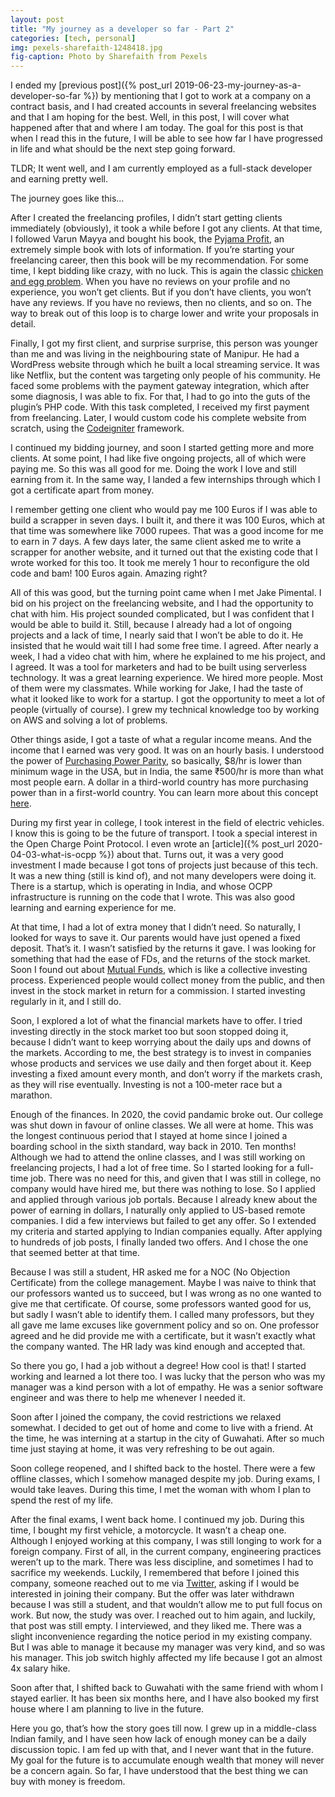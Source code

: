 ```yaml
---
layout: post
title: "My journey as a developer so far - Part 2"
categories: [tech, personal]
img: pexels-sharefaith-1248418.jpg
fig-caption: Photo by Sharefaith from Pexels
---
```


I ended my [previous post]({% post_url 2019-06-23-my-journey-as-a-developer-so-far %}) by mentioning that I got to work at a company on a contract basis, and I had created accounts in several freelancing websites and that I am hoping for the best. Well, in this post, I will cover what happened after that and where I am today. The goal for this post is that when I read this in the future, I will be able to see how far I have progressed in life and what should be the next step going forward.

TLDR; It went well, and I am currently employed as a full-stack developer and earning pretty well.

The journey goes like this...

After I created the freelancing profiles, I didn’t start getting clients immediately (obviously), it took a while before I got any clients. At that time, I followed Varun Mayya and bought his book, the [Pyjama Profit](https://www.goodreads.com/en/book/show/41049950-pyjama-profit), an extremely simple book with lots of information. If you’re starting your freelancing career, then this book will be my recommendation. For some time, I kept bidding like crazy, with no luck. This is again the classic [chicken and egg problem](https://en.wikipedia.org/wiki/Chicken_or_the_egg). When you have no reviews on your profile and no experience, you won’t get clients. But if you don’t have clients, you won’t have any reviews. If you have no reviews, then no clients, and so on. The way to break out of this loop is to charge lower and write your proposals in detail.

Finally, I got my first client, and surprise surprise, this person was younger than me and was living in the neighbouring state of Manipur. He had a WordPress website through which he built a local streaming service. It was like Netflix, but the content was targeting only people of his community. He faced some problems with the payment gateway integration, which after some diagnosis, I was able to fix. For that, I had to go into the guts of the plugin’s PHP code. With this task completed, I received my first payment from freelancing. Later, I would custom code his complete website from scratch, using the [Codeigniter](https://codeigniter.com/) framework.

I continued my bidding journey, and soon I started getting more and more clients. At some point, I had like five ongoing projects, all of which were paying me. So this was all good for me. Doing the work I love and still earning from it. In the same way, I landed a few internships through which I got a certificate apart from money.

I remember getting one client who would pay me 100 Euros if I was able to build a scrapper in seven days. I built it, and there it was 100 Euros, which at that time was somewhere like 7000 rupees. That was a good income for me to earn in 7 days. A few days later, the same client asked me to write a scrapper for another website, and it turned out that the existing code that I wrote worked for this too. It took me merely 1 hour to reconfigure the old code and bam! 100 Euros again. Amazing right?

All of this was good, but the turning point came when I met Jake Pimental. I bid on his project on the freelancing website, and I had the opportunity to chat with him. His project sounded complicated, but I was confident that I would be able to build it. Still, because I already had a lot of ongoing projects and a lack of time, I nearly said that I won’t be able to do it. He insisted that he would wait till I had some free time. I agreed. After nearly a week, I had a video chat with him, where he explained to me his project, and I agreed. It was a tool for marketers and had to be built using serverless technology. It was a great learning experience. We hired more people. Most of them were my classmates. While working for Jake, I had the taste of what it looked like to work for a startup. I got the opportunity to meet a lot of people (virtually of course). I grew my technical knowledge too by working on AWS and solving a lot of problems.

Other things aside, I got a taste of what a regular income means. And the income that I earned was very good. It was on an hourly basis. I understood the power of [Purchasing Power Parity](https://en.wikipedia.org/wiki/Purchasing_power_parity), so basically, $8/hr is lower than minimum wage in the USA, but in India, the same ₹500/hr is more than what most people earn. A dollar in a third-world country has more purchasing power than in a first-world country. You can learn more about this concept [here](https://web.archive.org/web/20220127155720/https://www.remote-work.io/salary-arbitrage-tip-for-working-remotely-and-how-remote-workers-can-leverage-it/).

During my first year in college, I took interest in the field of electric vehicles. I know this is going to be the future of transport. I took a special interest in the Open Charge Point Protocol. I even wrote an [article]({% post_url 2020-04-03-what-is-ocpp %}) about that. Turns out, it was a very good investment I made because I got tons of projects just because of this tech. It was a new thing (still is kind of), and not many developers were doing it. There is a startup, which is operating in India, and whose OCPP infrastructure is running on the code that I wrote. This was also good learning and earning experience for me.

At that time, I had a lot of extra money that I didn’t need. So naturally, I looked for ways to save it. Our parents would have just opened a fixed deposit. That’s it. I wasn’t satisfied by the returns it gave. I was looking for something that had the ease of FDs, and the returns of the stock market. Soon I found out about [Mutual Funds](https://www.investopedia.com/terms/m/mutualfund.asp), which is like a collective investing process. Experienced people would collect money from the public, and then invest in the stock market in return for a commission. I started investing regularly in it, and I still do.

Soon, I explored a lot of what the financial markets have to offer. I tried investing directly in the stock market too but soon stopped doing it, because I didn’t want to keep worrying about the daily ups and downs of the markets. According to me, the best strategy is to invest in companies whose products and services we use daily and then forget about it. Keep investing a fixed amount every month, and don’t worry if the markets crash, as they will rise eventually. Investing is not a 100-meter race but a marathon.

Enough of the finances. In 2020, the covid pandamic broke out. Our college was shut down in favour of online classes. We all were at home. This was the longest continuous period that I stayed at home since I joined a boarding school in the sixth standard, way back in 2010. Ten months! Although we had to attend the online classes, and I was still working on freelancing projects, I had a lot of free time. So I started looking for a full-time job. There was no need for this, and given that I was still in college, no company would have hired me, but there was nothing to lose. So I applied and applied through various job portals. Because I already knew about the power of earning in dollars, I naturally only applied to US-based remote companies. I did a few interviews but failed to get any offer. So I extended my criteria and started applying to Indian companies equally. After applying to hundreds of job posts, I finally landed two offers. And I chose the one that seemed better at that time.

Because I was still a student, HR asked me for a NOC (No Objection Certificate) from the college management. Maybe I was naive to think that our professors wanted us to succeed, but I was wrong as no one wanted to give me that certificate. Of course, some professors wanted good for us, but sadly I wasn’t able to identify them. I called many professors, but they all gave me lame excuses like government policy and so on. One professor agreed and he did provide me with a certificate, but it wasn’t exactly what the company wanted. The HR lady was kind enough and accepted that.

So there you go, I had a job without a degree! How cool is that! I started working and learned a lot there too. I was lucky that the person who was my manager was a kind person with a lot of empathy. He was a senior software engineer and was there to help me whenever I needed it.

Soon after I joined the company, the covid restrictions we relaxed somewhat. I decided to get out of home and come to live with a friend. At the time, he was interning at a startup in the city of Guwahati. After so much time just staying at home, it was very refreshing to be out again.

Soon college reopened, and I shifted back to the hostel. There were a few offline classes, which I somehow managed despite my job. During exams, I would take leaves. During this time, I met the woman with whom I plan to spend the rest of my life.

After the final exams, I went back home. I continued my job. During this time, I bought my first vehicle, a motorcycle. It wasn’t a cheap one. Although I enjoyed working at this company, I was still longing to work for a foreign company. First of all, in the current company, engineering practices weren’t up to the mark. There was less discipline, and sometimes I had to sacrifice my weekends. Luckily, I remembered that before I joined this company, someone reached out to me via [Twitter](https://twitter.com/p_snehanshu), asking if I would be interested in joining their company. But the offer was later withdrawn because I was still a student, and that wouldn’t allow me to put full focus on work. But now, the study was over. I reached out to him again, and luckily, that post was still empty. I interviewed, and they liked me. There was a slight inconvenience regarding the notice period in my existing company. But I was able to manage it because my manager was very kind, and so was his manager. This job switch highly affected my life because I got an almost 4x salary hike.

Soon after that, I shifted back to Guwahati with the same friend with whom I stayed earlier. It has been six months here, and I have also booked my first house where I am planning to live in the future.

Here you go, that’s how the story goes till now. I grew up in a middle-class Indian family, and I have seen how lack of enough money can be a daily discussion topic. I am fed up with that, and I never want that in the future. My goal for the future is to accumulate enough wealth that money will never be a concern again. So far, I have understood that the best thing we can buy with money is freedom.
